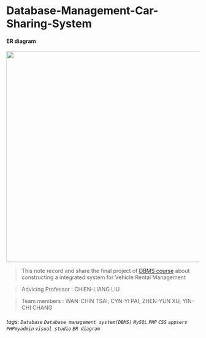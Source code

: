 # Database-Management-Car-Sharing-System



#### ER diagram 

<img src="https://imgur.com/eCBybwd.png" width="550" height="550">




> This note record and share the final project of [DBMS course]([https://timetable.nycu.edu.tw/?r=main/crsoutline&Acy=110&Sem=2&CrsNo=1482&lang=zh-tw](https://timetable.nycu.edu.tw/?r=main/crsoutline&Acy=112&Sem=2&CrsNo=517501&lang=zh-tw)) about constructing a integrated system for Vehicle Rental Management

>  Advicing Professor : CHIEN-LIANG LIU

>  Team members : WAN-CHIN TSAI, CYN-YI PAI, ZHEN-YUN XU, YIN-CHI CHANG

###### tags:  `Database` `Database management system(DBMS)` `MySQL` `PHP` `CSS` `appserv` `PHPmyadmin` `visual studio` `ER diagram`
